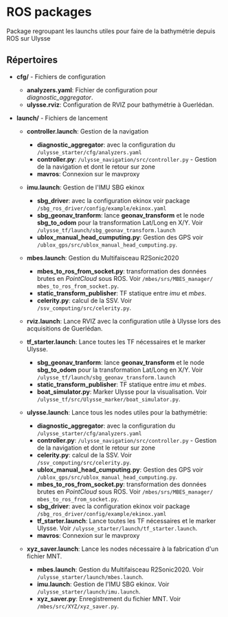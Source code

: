 ROS packages
============

Package regroupant les launchs utiles pour faire de la bathymétrie depuis ROS sur Ulysse
		
Répertoires
------------
* **cfg/** - Fichiers de configuration 
	* **analyzers.yaml**: Fichier de configuration pour _diagnostic_aggregator_.
	* **ulysse.rviz**: Configuration de RVIZ pour bathymétrie à Guerlédan.
	
* **launch/** - Fichiers de lancement

	* **controller.launch**: Gestion de la navigation
		* **diagnostic_aggregator**: avec la configuration du `/ulysse_starter/cfg/analyzers.yaml`
		* **controller.py**: `/ulysse_navigation/src/controller.py` - Gestion de la navigation et dont le retour sur zone
		* **mavros**: Connexion sur le mavproxy
		
	* **imu.launch**: Gestion de l'IMU SBG ekinox
		* **sbg_driver**: avec la configuration ekinox voir package `/sbg_ros_driver/config/example/ekinox.yaml`
		* **sbg_geonav_tranform**: lance **geonav_transform** et le node **sbg_to_odom** pour la transformation Lat/Long en X/Y. Voir `/ulysse_tf/launch/sbg_geonav_transform.launch`
		* **ublox_manual_head_cumputing.py**: Gestion des GPS voir `/ublox_gps/src/ublox_manual_head_cumputing.py`.
	
	* **mbes.launch**: Gestion du Multifaisceau R2Sonic2020
		* **mbes_to_ros_from_socket.py**: transformation des données brutes en _PointCloud_ sous ROS. Voir `/mbes/srs/MBES_manager/ mbes_to_ros_from_socket.py`.
		* **static_transform_publisher**: TF statique entre _imu_ et _mbes_.
		* **celerity.py**: calcul de la SSV. Voir `/ssv_computing/src/celerity.py`.
	
	* **rviz.launch**: Lance RVIZ avec la configuration utile à Ulysse lors des acquisitions de Guerlédan.
	
	* **tf_starter.launch**: Lance toutes les TF nécessaires et le marker Ulysse.
		* **sbg_geonav_tranform**: lance **geonav_transform** et le node **sbg_to_odom** pour la transformation Lat/Long en X/Y. Voir `/ulysse_tf/launch/sbg_geonav_transform.launch`
		* **static_transform_publisher**: TF statique entre _imu_ et _mbes_.
		* **boat_simulator.py**: Marker Ulysse pour la visualisation. Voir `/ulysse_tf/src/Ulysse_marker/boat_simulator.py`.
		
	* **ulysse.launch**: Lance tous les nodes utiles pour la bathymétrie:
		* **diagnostic_aggregator**: avec la configuration du `/ulysse_starter/cfg/analyzers.yaml`
		* **controller.py**: `/ulysse_navigation/src/controller.py` - Gestion de la navigation et dont le retour sur zone
		* **celerity.py**: calcul de la SSV. Voir `/ssv_computing/src/celerity.py`.
		* **ublox_manual_head_cumputing.py**: Gestion des GPS voir `/ublox_gps/src/ublox_manual_head_cumputing.py`.
		* **mbes_to_ros_from_socket.py**: transformation des données brutes en _PointCloud_ sous ROS. Voir `/mbes/srs/MBES_manager/ mbes_to_ros_from_socket.py`.
		* **sbg_driver**: avec la configuration ekinox voir package `/sbg_ros_driver/config/example/ekinox.yaml`
		* **tf_starter.launch**: Lance toutes les TF nécessaires et le marker Ulysse. Voir `/ulysse_starter/launch/tf_starter.launch`.
		* **mavros**: Connexion sur le mavproxy
		
	* **xyz_saver.launch**: Lance les nodes nécessaire à la fabrication d'un fichier MNT.
		* **mbes.launch**: Gestion du Multifaisceau R2Sonic2020. Voir `/ulysse_starter/launch/mbes.launch`.
		* **imu.launch**: Gestion de l'IMU SBG ekinox. Voir `/ulysse_starter/launch/imu.launch`.
		* **xyz_saver.py**: Enregistrement du fichier MNT. Voir `/mbes/src/XYZ/xyz_saver.py`.

		